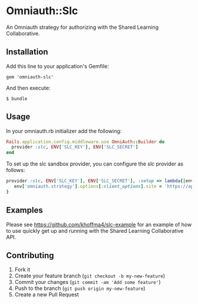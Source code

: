 # Omniauth::Slc

An Omniauth strategy for authorizing with the Shared Learning Collaborative.

## Installation

Add this line to your application's Gemfile:

    gem 'omniauth-slc'

And then execute:

    $ bundle

## Usage

In your omniauth.rb initializer add the following:

```ruby
Rails.application.config.middleware.use OmniAuth::Builder do
  provider :slc, ENV['SLC_KEY'], ENV['SLC_SECRET']
end
```

To set up the slc sandbox provider, you can configure the slc provider as follows:

```ruby
provider :slc, ENV['SLC_KEY'], ENV['SLC_SECRET'], :setup => lambda{|env| 
   env['omniauth.strategy'].options[:client_options].site = 'https://api.sandbox.slcedu.org'
}
```

## Examples

Please see https://github.com/khoffma4/slc-example for an example of how to use quickly get up and running with the Shared Learning Collaborative API.

## Contributing

1. Fork it
2. Create your feature branch (`git checkout -b my-new-feature`)
3. Commit your changes (`git commit -am 'Add some feature'`)
4. Push to the branch (`git push origin my-new-feature`)
5. Create a new Pull Request
